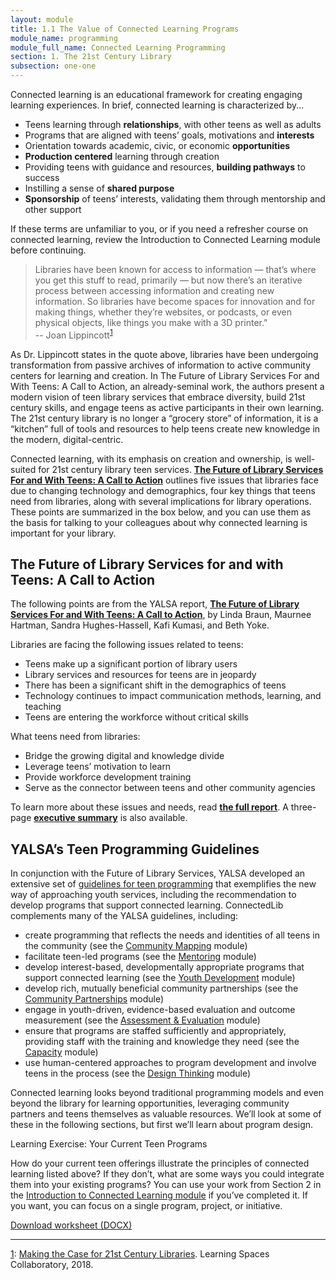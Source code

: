 ```yaml
---
layout: module
title: 1.1 The Value of Connected Learning Programs
module_name: programming
module_full_name: Connected Learning Programming
section: 1. The 21st Century Library
subsection: one-one
---
```


Connected learning is an educational framework for creating engaging learning experiences. In brief, connected learning is characterized by...

- Teens learning through **relationships**, with other teens as well as adults
- Programs that are aligned with teens’ goals, motivations and **interests**
- Orientation towards academic, civic, or economic **opportunities**
- **Production centered** learning through creation
- Providing teens with guidance and resources, **building pathways** to success
- Instilling a sense of **shared purpose**
- **Sponsorship** of teens’ interests, validating them through mentorship and other support

If these terms are unfamiliar to you, or if you need a refresher course on connected learning, review the Introduction to Connected Learning module before continuing. 

> Libraries have been known for access to information — that’s where you get this stuff to read, primarily — but now there’s an iterative process between accessing information and creating new information. So libraries have become spaces for innovation and for making things, whether they’re websites, or podcasts, or even physical objects, like things you make with a 3D printer."<br/>-- Joan Lippincott<sup><a href="#fn1" name="1">1</a></sup>

As Dr. Lippincott states in the quote above, libraries have been undergoing transformation from passive archives of information to active community centers for learning and creation. In The Future of Library Services For and With Teens: A Call to Action, an already-seminal work, the authors present a modern vision of teen library services that embrace diversity, build 21st century skills, and engage teens as active participants in their own learning. The 21st century library is no longer a “grocery store” of information, it is a “kitchen” full of tools and resources to help teens create new knowledge in the modern, digital-centric. 

Connected learning, with its emphasis on creation and ownership, is well-suited for 21st century library teen services. [**The Future of Library Services For and With Teens: A Call to Action**](http://www.ala.org/yaforum/future-library-services-and-teens-project-report) outlines five issues that libraries face due to changing technology and demographics, four key things that teens need from libraries, along with several implications for library operations. These points are summarized in the box below, and you can use them as the basis for talking to your colleagues about why connected learning is important for your library. 

## The Future of Library Services for and with Teens: A Call to Action

The following points are from the YALSA report, [**The Future of Library Services For and With Teens: A Call to Action**](http://www.ala.org/yaforum/future-library-services-and-teens-project-report), by Linda Braun, Maurnee Hartman, Sandra Hughes-Hassell, Kafi Kumasi, and Beth Yoke. 

Libraries are facing the following issues related to teens: 

- Teens make up a significant portion of library users
- Library services and resources for teens are in jeopardy
- There has been a significant shift in the demographics of teens
- Technology continues to impact communication methods, learning, and teaching
- Teens are entering the workforce without critical skills

What teens need from libraries: 

- Bridge the growing digital and knowledge divide
- Leverage teens’ motivation to learn
- Provide workforce development training
- Serve as the connector between teens and other community agencies

To learn more about these issues and needs, read [**the full report**](http://www.ala.org/yaforum/future-library-services-and-teens-project-report). A three-page [**executive summary**](http://www.ala.org/yaforum/sites/ala.org.yaforum/files/content/YALSA_nationalforum_ExecutiveSummary_Final_web.pdf) is also available.

## YALSA’s Teen Programming Guidelines 

In conjunction with the Future of Library Services, YALSA developed an extensive set of [guidelines for teen programming](http://www.ala.org/yalsa/teen-programming-guidelines) that exemplifies the new way of approaching youth services, including the recommendation to develop programs that support connected learning. ConnectedLib complements many of the YALSA guidelines, including: 

- create programming that reflects the needs and identities of all teens in the community (see the [Community Mapping](../communitymapping/index.html) module)
- facilitate teen-led programs (see the [Mentoring](../mentoring/index.html) module)
- develop interest-based, developmentally appropriate programs that support connected learning (see the [Youth Development](../youthdevelopment/index.html) module)
- develop rich, mutually beneficial community partnerships (see the [Community Partnerships](../communitypartnerships/index.html) module)
- engage in youth-driven, evidence-based evaluation and outcome measurement (see the [Assessment &amp; Evaluation](../assessment/index.html) module)
- ensure that programs are staffed sufficiently and appropriately, providing staff with the training and knowledge they need (see the [Capacity](../capacity/index.html) module)
- use human-centered approaches to program development and involve teens in the process (see the [Design Thinking](../designthinking/index.html) module)

Connected learning looks beyond traditional programming models and even beyond the library for learning opportunities, leveraging community partners and teens themselves as valuable resources. We’ll look at some of these in the following sections, but first we’ll learn about program design.

<div class="reflection">
<p><span class="box-title">Learning Exercise: Your Current Teen Programs</span></p>
<p>How do your current teen offerings illustrate the principles of connected learning listed above? If they don’t, what are some ways you could integrate them into your existing programs? You can use your work from Section 2 in the <a href="../introduction/">Introduction to Connected Learning module</a> if you’ve completed it. If you want, you can focus on a single program, project, or initiative.</p>
<p><a href="docs/activity_1_1.html">Download worksheet (DOCX)</a></p>


</div>

<hr/>


<a name="fn1" href="#1">1</a>: [Making the Case for 21st Century Libraries](https://youtu.be/e0FHQBJtcI8). Learning Spaces Collaboratory, 2018.

